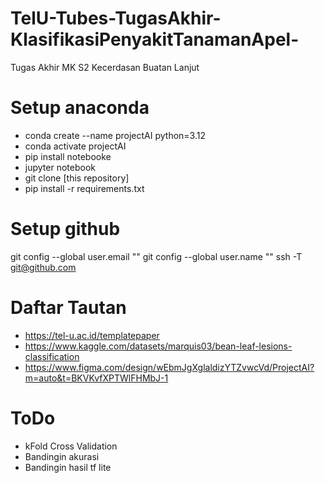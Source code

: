 # TelU-Tubes-TugasAkhir-KlasifikasiPenyakitTanamanApel-
Tugas Akhir MK S2 Kecerdasan Buatan Lanjut

# Setup anaconda
- conda create --name projectAI python=3.12
- conda activate projectAI
- pip install notebooke
- jupyter notebook
- git clone [this repository]
- pip install -r requirements.txt

# Setup github
git config --global user.email ""
git config --global user.name ""
ssh -T git@github.com

# Daftar Tautan
- https://tel-u.ac.id/templatepaper
- https://www.kaggle.com/datasets/marquis03/bean-leaf-lesions-classification
- https://www.figma.com/design/wEbmJgXglaldizYTZvwcVd/ProjectAI?m=auto&t=BKVKvfXPTWlFHMbJ-1

# ToDo
- kFold Cross Validation
- Bandingin akurasi
- Bandingin hasil tf lite
